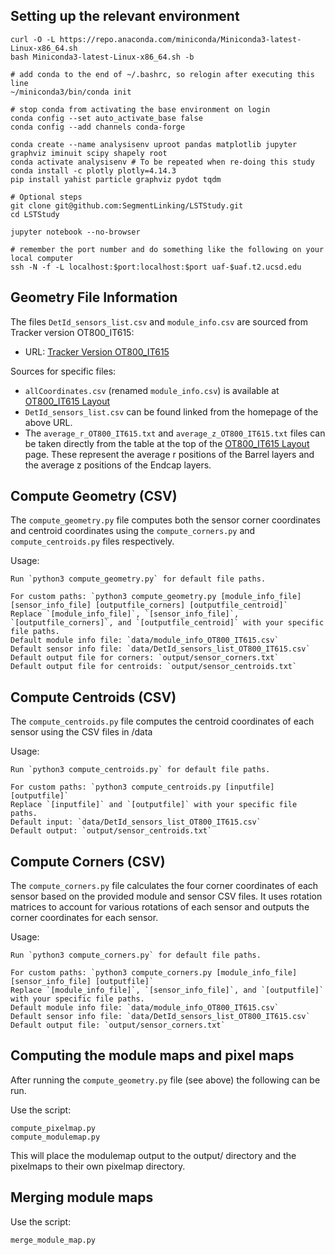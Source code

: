 ## Setting up the relevant environment

    curl -O -L https://repo.anaconda.com/miniconda/Miniconda3-latest-Linux-x86_64.sh
    bash Miniconda3-latest-Linux-x86_64.sh -b 
    
    # add conda to the end of ~/.bashrc, so relogin after executing this line
    ~/miniconda3/bin/conda init
    
    # stop conda from activating the base environment on login
    conda config --set auto_activate_base false
    conda config --add channels conda-forge
    
    conda create --name analysisenv uproot pandas matplotlib jupyter graphviz iminuit scipy shapely root
    conda activate analysisenv # To be repeated when re-doing this study
    conda install -c plotly plotly=4.14.3
    pip install yahist particle graphviz pydot tqdm
    
    # Optional steps
    git clone git@github.com:SegmentLinking/LSTStudy.git
    cd LSTStudy
    
    jupyter notebook --no-browser
    
    # remember the port number and do something like the following on your local computer
    ssh -N -f -L localhost:$port:localhost:$port uaf-$uaf.t2.ucsd.edu

## Geometry File Information

The files `DetId_sensors_list.csv` and `module_info.csv` are sourced from Tracker version OT800_IT615:

- URL: [Tracker Version OT800_IT615](https://cms-tklayout.web.cern.ch/cms-tklayout/layouts-work/recent-layouts/OT800_IT615/info.html)

Sources for specific files:
- `allCoordinates.csv` (renamed `module_info.csv`) is available at [OT800_IT615 Layout](https://cms-tklayout.web.cern.ch/cms-tklayout/layouts-work/recent-layouts/OT800_IT615/layout.html)
- `DetId_sensors_list.csv` can be found linked from the homepage of the above URL.
- The `average_r_OT800_IT615.txt` and `average_z_OT800_IT615.txt` files can be taken directly from the table at the top of the [OT800_IT615 Layout](https://cms-tklayout.web.cern.ch/cms-tklayout/layouts-work/recent-layouts/OT800_IT615/layout.html) page. These represent the average r positions of the Barrel layers and the average z positions of the Endcap layers.

## Compute Geometry (CSV)

The `compute_geometry.py` file computes both the sensor corner coordinates and centroid coordinates using the `compute_corners.py` and `compute_centroids.py` files respectively.

Usage:

    Run `python3 compute_geometry.py` for default file paths.

    For custom paths: `python3 compute_geometry.py [module_info_file] [sensor_info_file] [outputfile_corners] [outputfile_centroid]`
    Replace `[module_info_file]`, `[sensor_info_file]`, `[outputfile_corners]`, and `[outputfile_centroid]` with your specific file paths.
    Default module info file: `data/module_info_OT800_IT615.csv`
    Default sensor info file: `data/DetId_sensors_list_OT800_IT615.csv`
    Default output file for corners: `output/sensor_corners.txt`
    Default output file for centroids: `output/sensor_centroids.txt`

## Compute Centroids (CSV)

The `compute_centroids.py` file computes the centroid coordinates of each sensor using the CSV files in /data

Usage:

    Run `python3 compute_centroids.py` for default file paths.

    For custom paths: `python3 compute_centroids.py [inputfile] [outputfile]`
    Replace `[inputfile]` and `[outputfile]` with your specific file paths.
    Default input: `data/DetId_sensors_list_OT800_IT615.csv`
    Default output: `output/sensor_centroids.txt`

## Compute Corners (CSV)

The `compute_corners.py` file calculates the four corner coordinates of each sensor based on the provided module and sensor CSV files. It uses rotation matrices to account for various rotations of each sensor and outputs the corner coordinates for each sensor.

Usage:

    Run `python3 compute_corners.py` for default file paths.

    For custom paths: `python3 compute_corners.py [module_info_file] [sensor_info_file] [outputfile]`
    Replace `[module_info_file]`, `[sensor_info_file]`, and `[outputfile]` with your specific file paths.
    Default module info file: `data/module_info_OT800_IT615.csv`
    Default sensor info file: `data/DetId_sensors_list_OT800_IT615.csv`
    Default output file: `output/sensor_corners.txt`

## Computing the module maps and pixel maps

After running the `compute_geometry.py` file (see above) the following can be run.

Use the script:

    compute_pixelmap.py
    compute_modulemap.py

This will place the modulemap output to the output/ directory and the pixelmaps to their own pixelmap directory.

## Merging module maps

Use the script:

    merge_module_map.py